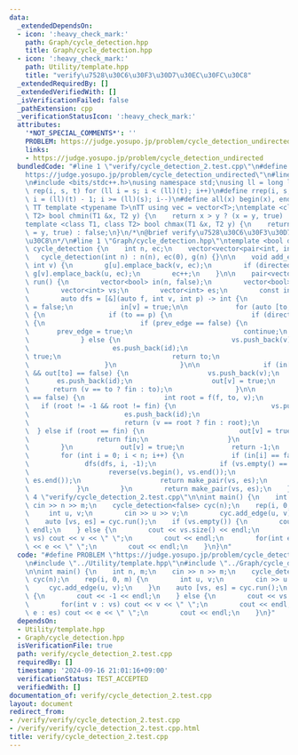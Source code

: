 ```yaml
---
data:
  _extendedDependsOn:
  - icon: ':heavy_check_mark:'
    path: Graph/cycle_detection.hpp
    title: Graph/cycle_detection.hpp
  - icon: ':heavy_check_mark:'
    path: Utility/template.hpp
    title: "verify\u7528\u30C6\u30F3\u30D7\u30EC\u30FC\u30C8"
  _extendedRequiredBy: []
  _extendedVerifiedWith: []
  _isVerificationFailed: false
  _pathExtension: cpp
  _verificationStatusIcon: ':heavy_check_mark:'
  attributes:
    '*NOT_SPECIAL_COMMENTS*': ''
    PROBLEM: https://judge.yosupo.jp/problem/cycle_detection_undirected
    links:
    - https://judge.yosupo.jp/problem/cycle_detection_undirected
  bundledCode: "#line 1 \"verify/cycle_detection_2.test.cpp\"\n#define PROBLEM \"\
    https://judge.yosupo.jp/problem/cycle_detection_undirected\"\n#line 1 \"Utility/template.hpp\"\
    \n#include <bits/stdc++.h>\nusing namespace std;\nusing ll = long long;\n#define\
    \ rep(i, s, t) for (ll i = s; i < (ll)(t); i++)\n#define rrep(i, s, t) for (ll\
    \ i = (ll)(t) - 1; i >= (ll)(s); i--)\n#define all(x) begin(x), end(x)\n\n#define\
    \ TT template <typename T>\nTT using vec = vector<T>;\ntemplate <class T1, class\
    \ T2> bool chmin(T1 &x, T2 y) {\n    return x > y ? (x = y, true) : false;\n}\n\
    template <class T1, class T2> bool chmax(T1 &x, T2 y) {\n    return x < y ? (x\
    \ = y, true) : false;\n}\n/*\n@brief verify\u7528\u30C6\u30F3\u30D7\u30EC\u30FC\
    \u30C8\n*/\n#line 1 \"Graph/cycle_detection.hpp\"\ntemplate <bool directed> struct\
    \ cycle_detection {\n    int n, ec;\n    vector<vector<pair<int, int>>> g;\n \
    \   cycle_detection(int n) : n(n), ec(0), g(n) {}\n\n    void add_edge(int u,\
    \ int v) {\n        g[u].emplace_back(v, ec);\n        if (directed == false)\
    \ g[v].emplace_back(u, ec);\n        ec++;\n    }\n\n    pair<vector<int>, vector<int>>\
    \ run() {\n        vector<bool> in(n, false);\n        vector<bool> out(n, false);\n\
    \        vector<int> vs;\n        vector<int> es;\n        const int fin = INT_MAX;\n\
    \        auto dfs = [&](auto f, int v, int p) -> int {\n            bool prev_edge\
    \ = false;\n            in[v] = true;\n\n            for (auto [to, id] : g[v])\
    \ {\n                if (to == p) {\n                    if (directed == false)\
    \ {\n                        if (prev_edge == false) {\n                     \
    \       prev_edge = true;\n                            continue;\n           \
    \             } else {\n                            vs.push_back(v);\n       \
    \                     es.push_back(id);\n                            out[v] =\
    \ true;\n                            return to;\n                        }\n \
    \                   }\n                }\n\n                if (in[to] == true\
    \ && out[to] == false) {\n                    vs.push_back(v);\n             \
    \       es.push_back(id);\n                    out[v] = true;\n              \
    \      return (v == to ? fin : to);\n                }\n\n                if (in[to]\
    \ == false) {\n                    int root = f(f, to, v);\n                 \
    \   if (root != -1 && root != fin) {\n                        vs.push_back(v);\n\
    \                        es.push_back(id);\n                        out[v] = true;\n\
    \                        return (v == root ? fin : root);\n                  \
    \  } else if (root == fin) {\n                        out[v] = true;\n       \
    \                 return fin;\n                    }\n                }\n    \
    \        }\n            out[v] = true;\n            return -1;\n        };\n\n\
    \        for (int i = 0; i < n; i++) {\n            if (in[i] == false) {\n  \
    \              dfs(dfs, i, -1);\n                if (vs.empty() == false) {\n\
    \                    reverse(vs.begin(), vs.end());\n                    reverse(es.begin(),\
    \ es.end());\n                    return make_pair(vs, es);\n                }\n\
    \            }\n        }\n        return make_pair(vs, es);\n    }\n};\n#line\
    \ 4 \"verify/cycle_detection_2.test.cpp\"\n\nint main() {\n    int n, m;\n   \
    \ cin >> n >> m;\n    cycle_detection<false> cyc(n);\n    rep(i, 0, m) {\n   \
    \     int u, v;\n        cin >> u >> v;\n        cyc.add_edge(u, v);\n    }\n\
    \    auto [vs, es] = cyc.run();\n    if (vs.empty()) {\n        cout << -1 <<\
    \ endl;\n    } else {\n        cout << vs.size() << endl;\n        for(int v :\
    \ vs) cout << v << \" \";\n        cout << endl;\n        for(int e : es) cout\
    \ << e << \" \";\n        cout << endl;\n    }\n}\n"
  code: "#define PROBLEM \"https://judge.yosupo.jp/problem/cycle_detection_undirected\"\
    \n#include \"../Utility/template.hpp\"\n#include \"../Graph/cycle_detection.hpp\"\
    \n\nint main() {\n    int n, m;\n    cin >> n >> m;\n    cycle_detection<false>\
    \ cyc(n);\n    rep(i, 0, m) {\n        int u, v;\n        cin >> u >> v;\n   \
    \     cyc.add_edge(u, v);\n    }\n    auto [vs, es] = cyc.run();\n    if (vs.empty())\
    \ {\n        cout << -1 << endl;\n    } else {\n        cout << vs.size() << endl;\n\
    \        for(int v : vs) cout << v << \" \";\n        cout << endl;\n        for(int\
    \ e : es) cout << e << \" \";\n        cout << endl;\n    }\n}"
  dependsOn:
  - Utility/template.hpp
  - Graph/cycle_detection.hpp
  isVerificationFile: true
  path: verify/cycle_detection_2.test.cpp
  requiredBy: []
  timestamp: '2024-09-16 21:01:16+09:00'
  verificationStatus: TEST_ACCEPTED
  verifiedWith: []
documentation_of: verify/cycle_detection_2.test.cpp
layout: document
redirect_from:
- /verify/verify/cycle_detection_2.test.cpp
- /verify/verify/cycle_detection_2.test.cpp.html
title: verify/cycle_detection_2.test.cpp
---
```


